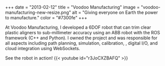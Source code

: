 +++
date = "2013-02-12"
title = "Voodoo Manufacturing"
image = "voodoo-manufacturing-new-resize.png"
alt = "Giving everyone on Earth the power to manufacture."
color = "#7300fe"
+++

<!-- linkCode = "" -->

At Voodoo Manufacturing, I developed a 6DOF robot that can trim clear plastic aligners to sub-millimeter accuracy using an ABB robot with the ROS framework (C++ and Python). I owned the project and was responsible for all aspects including path planning, simulation, calibration, , digital I/O, and cloud integration using WebSockets.

See the robot in action!
{{< youtube id="r3JoCXZBAFQ" >}}
